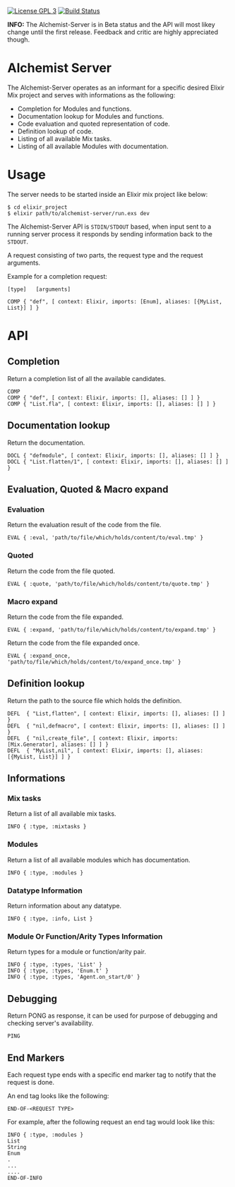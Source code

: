 [![License GPL 3](https://img.shields.io/badge/license-GPL_3-green.svg)](http://www.gnu.org/licenses/gpl-3.0.txt)
[![Build Status](https://img.shields.io/travis/tonini/alchemist-server.svg)](https://travis-ci.org/tonini/alchemist-server)

**INFO:** The Alchemist-Server is in Beta status and the API will most likey change until the first release. Feedback and critic are highly appreciated though.

# Alchemist Server

The Alchemist-Server operates as an informant for a specific desired
Elixir Mix project and serves with informations as the following:

* Completion for Modules and functions.
* Documentation lookup for Modules and functions.
* Code evaluation and quoted representation of code.
* Definition lookup of code.
* Listing of all available Mix tasks.
* Listing of all available Modules with documentation.

# Usage

The server needs to be started inside an Elixir mix project like below:

```
$ cd elixir_project
$ elixir path/to/alchemist-server/run.exs dev
```

The Alchemist-Server API is `STDIN/STDOUT` based, when input sent to a
running server process it responds by sending information back to the `STDOUT`.

A request consisting of two parts, the request type and the request arguments.

Example for a completion request:

```
[type]   [arguments]

COMP { "def", [ context: Elixir, imports: [Enum], aliases: [{MyList, List}] ] }
```

# API

## Completion

Return a completion list of all the available candidates.

```
COMP
COMP { "def", [ context: Elixir, imports: [], aliases: [] ] }
COMP { "List.fla", [ context: Elixir, imports: [], aliases: [] ] }
```

## Documentation lookup

Return the documentation.

```
DOCL { "defmodule", [ context: Elixir, imports: [], aliases: [] ] }
DOCL { "List.flatten/1", [ context: Elixir, imports: [], aliases: [] ] }
```

## Evaluation, Quoted & Macro expand

### Evaluation

Return the evaluation result of the code from the file.

```
EVAL { :eval, 'path/to/file/which/holds/content/to/eval.tmp' }
```

### Quoted

Return the code from the file quoted.

```
EVAL { :quote, 'path/to/file/which/holds/content/to/quote.tmp' }
```

### Macro expand

Return the code from the file expanded.

```
EVAL { :expand, 'path/to/file/which/holds/content/to/expand.tmp' }
```

Return the code from the file expanded once.

```
EVAL { :expand_once, 'path/to/file/which/holds/content/to/expand_once.tmp' }
```

## Definition lookup

Return the path to the source file which holds the definition.

```
DEFL  { "List,flatten", [ context: Elixir, imports: [], aliases: [] ] }
DEFL  { "nil,defmacro", [ context: Elixir, imports: [], aliases: [] ] }
DEFL  { "nil,create_file", [ context: Elixir, imports: [Mix.Generator], aliases: [] ] }
DEFL  { "MyList,nil", [ context: Elixir, imports: [], aliases: [{MyList, List}] ] }
```

## Informations

### Mix tasks

Return a list of all available mix tasks.

```
INFO { :type, :mixtasks }
```

### Modules

Return a list of all available modules which has documentation.

```
INFO { :type, :modules }
```

### Datatype Information

Return information about any datatype.

```
INFO { :type, :info, List }
```

### Module Or Function/Arity Types Information

Return types for a module or function/arity pair.

```
INFO { :type, :types, 'List' }
INFO { :type, :types, 'Enum.t' }
INFO { :type, :types, 'Agent.on_start/0' }
```

## Debugging

Return PONG as response, it can be used for purpose of debugging and checking server's availability.

```
PING
```

## End Markers

Each request type ends with a specific end marker tag to notify that the request is done.

An end tag looks like the following:

```
END-OF-<REQUEST TYPE>
```

For example, after the following request an end tag would look like this:

```
INFO { :type, :modules }
List
String
Enum
.
...
....
END-OF-INFO
```

